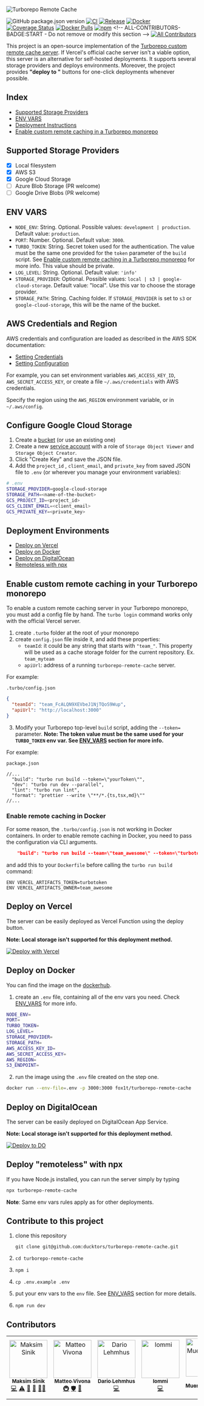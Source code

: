 ![Turborepo Remote Cache](https://user-images.githubusercontent.com/6388707/149501949-9a385f04-ec94-45f4-9ea9-d211be123071.png)

![GitHub package.json version](https://img.shields.io/github/package-json/v/ducktors/turborepo-remote-cache) [![CI](https://github.com/ducktors/turborepo-remote-cache/actions/workflows/build.yml/badge.svg)](https://github.com/ducktors/turborepo-remote-cache/actions/workflows/build.yml) [![Release](https://github.com/ducktors/turborepo-remote-cache/actions/workflows/release.yml/badge.svg)](https://github.com/ducktors/turborepo-remote-cache/actions/workflows/release.yml) [![Docker](https://github.com/ducktors/turborepo-remote-cache/actions/workflows/docker.yml/badge.svg)](https://github.com/ducktors/turborepo-remote-cache/actions/workflows/docker.yml) [![Coverage Status](https://coveralls.io/repos/github/ducktors/turborepo-remote-cache/badge.svg?branch=main)](https://coveralls.io/github/ducktors/turborepo-remote-cache?branch=main) [![Docker Pulls](https://img.shields.io/docker/pulls/fox1t/turborepo-remote-cache?logo=docker)](https://hub.docker.com/r/fox1t/turborepo-remote-cache) [![npm](https://img.shields.io/npm/dt/turborepo-remote-cache)]([https://img.shields.io/npm/dt/turborepo-remote-cache](https://www.npmjs.com/package/turborepo-remote-cache)) <!-- ALL-CONTRIBUTORS-BADGE:START - Do not remove or modify this section -->
[![All Contributors](https://img.shields.io/badge/all_contributors-6-orange.svg?style=flat-square)](#contributors-)
<!-- ALL-CONTRIBUTORS-BADGE:END -->


This project is an open-source implementation of the [Turborepo custom remote cache server](https://turborepo.org/docs/features/remote-caching#custom-remote-caches). If Vercel's official cache server isn't a viable option, this server is an alternative for self-hosted deployments.
It supports several storage providers and deploys environments. Moreover, the project provides __"deploy to "__ buttons for one-click deployments whenever possible.

## Index
- [Supported Storage Providers](#supported-storage-providers)
- [ENV VARS](#env-vars)
- [Deployment Instructions](#deployment-environments)
- [Enable custom remote caching in a Turborepo monorepo](#enable-custom-remote-caching-in-your-turborepo-monorepo)

## Supported Storage Providers
- [x] Local filesystem
- [x] AWS S3
- [x] Google Cloud Storage
- [ ] Azure Blob Storage (PR welcome)
- [ ] Google Drive Blobs (PR welcome)

## ENV VARS

- `NODE_ENV`: String. Optional. Possible values: `development | production`. Default value: `production`.
- `PORT`: Number. Optional. Default value: `3000`.
- `TURBO_TOKEN`: String. Secret token used for the authentication. The value must be the same one provided for the `token` parameter of the `build` script. See [Enable custom remote caching in a Turborepo monorepo](#enable-custom-remote-caching-in-your-turborepo-monorepo) for more info. This value should be private.
- `LOG_LEVEL`: String. Optional. Default value: `'info'`
- `STORAGE_PROVIDER`: Optional. Possible values: `local | s3 | google-cloud-storage`. Default value: "local". Use this var to choose the storage provider.
- `STORAGE_PATH`: String. Caching folder. If `STORAGE_PROVIDER` is set to `s3` or `google-cloud-storage`, this will be the name of the bucket.

## AWS Credentials and Region

AWS credentials and configuration are loaded as described in the AWS SDK documentation:

- [Setting Credentials](https://docs.aws.amazon.com/sdk-for-javascript/v3/developer-guide/setting-credentials-node.html)
- [Setting Configuration](https://docs.aws.amazon.com/sdk-for-javascript/v3/developer-guide/setting-region.html)

For example, you can set environment variables `AWS_ACCESS_KEY_ID`, `AWS_SECRET_ACCESS_KEY`, or create a file
`~/.aws/credentials` with AWS credentials.

Specify the region using the `AWS_REGION` environment variable, or in `~/.aws/config`.

## Configure Google Cloud Storage
1. Create a [bucket](https://console.cloud.google.com/storage/browser) (or use an existing one)
1. Create a new [service account](https://console.cloud.google.com/iam-admin/serviceaccounts) with a role of `Storage Object Viewer` and `Storage Object Creator`.
1. Click "Create Key" and save the JSON file.
1. Add the `project_id` , `client_email`, and `private_key` from saved JSON file to `.env` (or wherever you manage your environment variables):
  ```sh
  # .env
  STORAGE_PROVIDER=google-cloud-storage
  STORAGE_PATH=<name-of-the-bucket>
  GCS_PROJECT_ID=<project_id>
  GCS_CLIENT_EMAIL=<client_email>
  GCS_PRIVATE_KEY=<private_key>
  ```

## Deployment Environments
- [Deploy on Vercel](#deploy-on-vercel)
- [Deploy on Docker](#deploy-on-docker)
- [Deploy on DigitalOcean](#deploy-on-digitalocean)
- [Remoteless with npx](#deploy-remoteless-with-npx)

## Enable custom remote caching in your Turborepo monorepo
To enable a custom remote caching server in your Turborepo monorepo, you must add a config file by hand. The `turbo login` command works only with the official Vercel server.

1. create `.turbo` folder at the root of your monorepo
2. create `config.json` file inside it, and add these properties:
    - `teamId`: it could be any string that starts with `"team_"`. This property will be used as a cache storage folder for the current repository. Ex. `team_myteam`
    - `apiUrl`: address of a running `turborepo-remote-cache` server.

For example:

`.turbo/config.json`
```json
{
  "teamId": "team_FcALQN9XEVbeJ1NjTQoS9Wup",
  "apiUrl": "http://localhost:3000"
}
```
  3. Modify your Turborepo top-level `build` script, adding the `--token=` parameter.
  __Note: The token value must be the same used for your `TURBO_TOKEN` env var. See [ENV_VARS](#env-vars) section for more info.__

  For example:

  `package.json`
  ```jsonc
  //...
    "build": "turbo run build --token=\"yourToken\"",
    "dev": "turbo run dev --parallel",
    "lint": "turbo run lint",
    "format": "prettier --write \"**/*.{ts,tsx,md}\""
  //...
  ```

### Enable remote caching in Docker
For some reason, the `.turbo/config.json` is not working in Docker containers. In order to enable remote caching in Docker, you need to pass the configuration via CLI arguments.

```json
    "build": "turbo run build --team=\"team_awesome\" --token=\"turbotoken\" --api=\"https://your-caching.server.dev\"",
```
and add this to your `Dockerfile` before calling the `turbo run build` command:
```docker
ENV VERCEL_ARTIFACTS_TOKEN=turbotoken
ENV VERCEL_ARTIFACTS_OWNER=team_awesome
```

## Deploy on Vercel
The server can be easily deployed as Vercel Function using the deploy button.

__Note: Local storage isn't supported for this deployment method.__

[![Deploy with Vercel](https://vercel.com/button)](https://vercel.com/new/clone?repository-url=https%3A%2F%2Fgithub.com%2Fducktors%2Fturborepo-remote-cache&env=NODE_ENV,TURBO_TOKEN,STORAGE_PROVIDER,STORAGE_PATH,S3_ACCESS_KEY,S3_SECRET_KEY,S3_REGION,S3_ENDPOINT&envDescription=The%20server%20needs%20several%20credentials.%20The%20required%20environmental%20variables%20can%20be%20found%20here%3A&envLink=https%3A%2F%2Fgithub.com%2Fducktors%2Fturborepo-remote-cache%23readme)

## Deploy on Docker
You can find the image on the [dockerhub](https://hub.docker.com/r/fox1t/turborepo-remote-cache).


1. create an `.env` file, containing all of the env vars you need. Check [ENV_VARS](#env-vars) for more info.
```sh
NODE_ENV=
PORT=
TURBO_TOKEN=
LOG_LEVEL=
STORAGE_PROVIDER=
STORAGE_PATH=
AWS_ACCESS_KEY_ID=
AWS_SECRET_ACCESS_KEY=
AWS_REGION=
S3_ENDPOINT=
```
2. run the image using the `.env` file created on the step one.
```sh
docker run --env-file=.env -p 3000:3000 fox1t/turborepo-remote-cache
```

## Deploy on DigitalOcean
The server can be easily deployed on DigitalOcean App Service.

__Note: Local storage isn't supported for this deployment method.__

[![Deploy to DO](https://www.deploytodo.com/do-btn-blue.svg)](https://cloud.digitalocean.com/apps/new?repo=https://github.com/ducktors/turborepo-remote-cache/tree/main)

## Deploy "remoteless" with npx
If you have Node.js installed, you can run the server simply by typing

```bash
npx turborepo-remote-cache
```
**Note**: Same env vars rules apply as for other deployments.


## Contribute to this project
1. clone this repository

    `git clone git@github.com:ducktors/turborepo-remote-cache.git`

2. `cd turborepo-remote-cache`
3. `npm i`
4. `cp .env.example .env`
5. put your env vars to the `env` file. See [ENV_VARS](#env-vars) section for more details.
6. `npm run dev`

## Contributors

<!-- ALL-CONTRIBUTORS-LIST:START - Do not remove or modify this section -->
<!-- prettier-ignore-start -->
<!-- markdownlint-disable -->
<table>
  <tbody>
    <tr>
      <td align="center"><a href="https://maksim.dev"><img src="https://avatars.githubusercontent.com/u/1620916?v=4?s=100" width="100px;" alt="Maksim Sinik"/><br /><sub><b>Maksim Sinik</b></sub></a><br /><a href="https://github.com/ducktors/turborepo-remote-cache/commits?author=fox1t" title="Code">💻</a> <a href="https://github.com/ducktors/turborepo-remote-cache/commits?author=fox1t" title="Tests">⚠️</a> <a href="#ideas-fox1t" title="Ideas, Planning, & Feedback">🤔</a> <a href="#maintenance-fox1t" title="Maintenance">🚧</a> <a href="#mentoring-fox1t" title="Mentoring">🧑‍🏫</a></td>
      <td align="center"><a href="http://matteovivona.it"><img src="https://avatars.githubusercontent.com/u/6388707?v=4?s=100" width="100px;" alt="Matteo Vivona"/><br /><sub><b>Matteo Vivona</b></sub></a><br /><a href="#infra-tehKapa" title="Infrastructure (Hosting, Build-Tools, etc)">🚇</a> <a href="#security-tehKapa" title="Security">🛡️</a> <a href="https://github.com/ducktors/turborepo-remote-cache/commits?author=tehKapa" title="Documentation">📖</a></td>
      <td align="center"><a href="https://github.com/dlehmhus"><img src="https://avatars.githubusercontent.com/u/27899554?v=4?s=100" width="100px;" alt="Dario Lehmhus"/><br /><sub><b>Dario Lehmhus</b></sub></a><br /><a href="https://github.com/ducktors/turborepo-remote-cache/commits?author=dlehmhus" title="Code">💻</a></td>
      <td align="center"><a href="https://github.com/lodmfjord"><img src="https://avatars.githubusercontent.com/u/5091589?v=4?s=100" width="100px;" alt="lommi"/><br /><sub><b>lommi</b></sub></a><br /><a href="https://github.com/ducktors/turborepo-remote-cache/commits?author=lodmfjord" title="Code">💻</a></td>
      <td align="center"><a href="https://www.brianmuenzenmeyer.com"><img src="https://avatars.githubusercontent.com/u/298435?v=4?s=100" width="100px;" alt="Brian Muenzenmeyer"/><br /><sub><b>Brian Muenzenmeyer</b></sub></a><br /><a href="https://github.com/ducktors/turborepo-remote-cache/commits?author=bmuenzenmeyer" title="Documentation">📖</a></td>
      <td align="center"><a href="http://dobesv.com"><img src="https://avatars.githubusercontent.com/u/327833?v=4?s=100" width="100px;" alt="Dobes Vandermeer"/><br /><sub><b>Dobes Vandermeer</b></sub></a><br /><a href="https://github.com/ducktors/turborepo-remote-cache/commits?author=dobesv" title="Code">💻</a></td>
    </tr>
  </tbody>
</table>

<!-- markdownlint-restore -->
<!-- prettier-ignore-end -->

<!-- ALL-CONTRIBUTORS-LIST:END -->
<!-- prettier-ignore-start -->
<!-- markdownlint-disable -->

<!-- markdownlint-restore -->
<!-- prettier-ignore-end -->

<!-- ALL-CONTRIBUTORS-LIST:END -->

